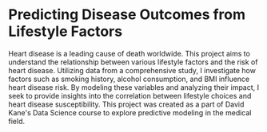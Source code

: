 # Predicting Disease Outcomes from Lifestyle Factors
Heart disease is a leading cause of death worldwide. This project aims to understand the relationship between various lifestyle factors and the risk of heart disease. Utilizing data from a comprehensive study, I investigate how factors such as smoking history, alcohol consumption, and BMI influence heart disease risk. By modeling these variables and analyzing their impact, I seek to provide insights into the correlation between lifestyle choices and heart disease susceptibility. This project was created as a part of David Kane's Data Science course to explore predictive modeling in the medical field.
